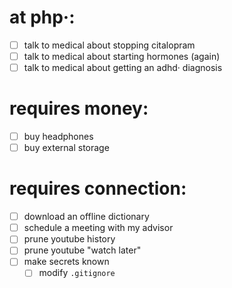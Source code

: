 # at php·:
- [ ] talk to medical about stopping citalopram
- [ ] talk to medical about starting hormones (again)
- [ ] talk to medical about getting an adhd· diagnosis

# requires money:
- [ ] buy headphones
- [ ] buy external storage

# requires connection:
- [ ] download an offline dictionary
- [ ] schedule a meeting with my advisor
- [ ] prune youtube history
- [ ] prune youtube "watch later"
- [ ] make secrets known
	- [ ] modify `.gitignore`
